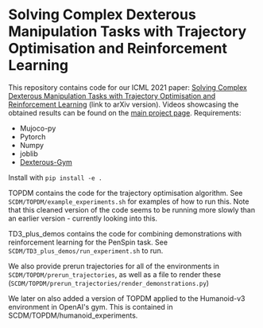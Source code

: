 # Solving Complex Dexterous Manipulation Tasks with Trajectory Optimisation and Reinforcement Learning

This repository contains code for our ICML 2021 paper: <a href="https://arxiv.org/abs/2009.05104">Solving Complex Dexterous Manipulation Tasks with Trajectory Optimisation and Reinforcement Learning</a> (link to arXiv version). Videos showcasing the obtained results can be found on the <a href="https://dexterous-manipulation.github.io">main project page</a>.
Requirements:
* Mujoco-py
* Pytorch
* Numpy
* joblib
* <a href="https://github.com/henrycharlesworth/dexterous-gym">Dexterous-Gym</a>

Install with ```pip install -e .```

TOPDM contains the code for the trajectory optimisation algorithm. See ```SCDM/TOPDM/example_experiments.sh``` for examples of how to run this. Note that this cleaned version of the code seems to be running more slowly than an earlier version - currently looking into this.

TD3_plus_demos contains the code for combining demonstrations with reinforcement learning for the PenSpin task. See ```SCDM/TD3_plus_demos/run_experiment.sh``` to run.

We also provide prerun trajectories for all of the environments in ```SCDM/TOPDM/prerun_trajectories```, as well as a file to render these (```SCDM/TOPDM/prerun_trajectories/render_demonstrations.py```)

We later on also added a version of TOPDM applied to the Humanoid-v3 environment in OpenAI's gym. This is contained in SCDM/TOPDM/humanoid_experiments.
